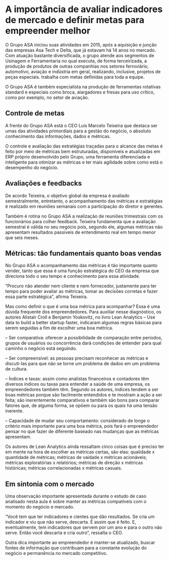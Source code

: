 # A importância de avaliar indicadores de mercado e definir metas para empreender melhor

O Grupo ASA iniciou suas atividades em 2015, após a aquisição e junção das empresas Asa Tech e Delta, que já estavam há 14 anos no mercado. Com atuação bastante diversificada, o grupo atende aos segmentos de Usinagem e Ferramentaria no qual executa, de forma terceirizada, a produção de produtos de outras companhias nos setores ferroviário, automotivo, aviação e indústria em geral, realizando, inclusive, projetos de peças especiais. trabalha com metas definidas para toda a equipe.

O Grupo ASA é também especialista na produção de ferramentas rotativas standard e especiais como broca, alargadores e fresas para uso crítico, como por exemplo, no setor de aviação.

## Controle de metas

A frente do Grupo ASA está o CEO Luis Marcelo Teixeira que destaca ser umas das atividades primordiais para a gestão do negócio, o absoluto conhecimento das informações, dados e métricas.

O controle e avaliação das estratégias traçadas para o alcance das metas é feito por meio de métricas bem estruturadas, disponíveis e atualizadas em ERP próprio desenvolvido pelo Grupo, uma ferramenta diferenciada e inteligente para otimizar as métricas e ter mais agilidade sobre como está o desempenho do negócio.

## Avaliações e feedbacks
De acordo Teixeira, o objetivo global da empresa é avaliado semestralmente, entretanto, o acompanhamento das métricas e estratégias é realizado em reuniões semanais com a participação do diretor e gerentes.

Também é rotina no Grupo ASA a realização de reuniões trimestrais com os funcionários para colher feedback.
Teixeira fundamenta que a avaliação semestral é válida no seu negócio pois, segundo ele, algumas métricas não apresentam resultados passíveis de entendimento real em tempo menor que seis meses.

## Métricas: tão fundamentais quanto boas vendas

No Grupo ASA o acompanhamento das métricas é tão importante quanto vender, tanto que essa é uma função estratégica do CEO da empresa que direciona todo o seu tempo e conhecimento para essa atividade.

“Procuro não atender nem cliente e nem fornecedor, justamente para ter tempo para poder avaliar as métricas, tomar as decisões corretas e fazer essa parte estratégica”, afirma Teixeira.

Mas como definir o que é uma boa métrica para acompanhar? Essa é uma dúvida frequente dos empreendedores. Para auxiliar nesse diagnóstico, os autores Alistair Croll e Benjamin Yoskovitz, no livro Lean Analytics – Use data to build a better startup faster, indicaram algumas regras básicas para serem seguidas a fim de escolher uma boa métrica.

– Ser comparativa: oferecer a possibilidade de comparação entre períodos, grupos de usuários ou concorrência dará condições de entender para qual caminho o negócio está seguindo.

– Ser compreensível: as pessoas precisam reconhecer as métricas e discuti-las para que não se torne um problema de dados em um problema de cultura.

– Índices e taxas: assim como analistas financeiros e contadores têm diversos índices ou taxas para entender a saúde de uma empresa, os empreendedores também têm. Segundo os autores, índices tendem a ser boas métricas porque são facilmente entendidos e te mostram a ação a ser feita; são inerentemente comparativos e também são bons para comparar fatores que, de alguma forma, se opõem ou para os quais há uma tensão inerente.

– Capacidade de mudar seu comportamento: considerado de longe o critério mais importante para uma boa métrica, pois fará o empreendedor pensar no que fazer de diferente baseado nas mudanças que as métricas apresentam.

Os autores de Lean Analytics ainda ressaltam cinco coisas que é preciso ter em mente na hora de escolher as métricas certas, são elas: qualidade x quantidade de métricas; métricas de vaidade x métricas acionáveis; métricas exploratórias x relatórios; métricas de direção x métricas históricas; métricas correlacionadas x métricas casuais.

## Em sintonia com o mercado

Uma observação importante apresentada durante o estudo de caso analisado nesta aula é sobre manter as métricas compatíveis com o momento do negócio e mercado.

“Você tem que ter indicadores e cientes que dão resultados. Se cria um indicador e viu que não serve, descarta. É assim que é feito. E, eventualmente, tem indicadores que servem por um ano e para o outro não serve. Então você descarta e cria outro”, ressalta o CEO.

Outra dica importante ao empreendedor é manter-se atualizado, buscar fontes de informação que contribuam para a constante evolução do negócio e permanência no mercado competitivo.
